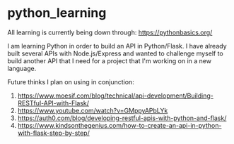# python_learning

All learning is currently being down through: https://pythonbasics.org/

I am learning Python in order to build an API in Python/Flask. I have already built several APIs with Node.js/Express and wanted to challenge myself to build another API that I need for a project that I'm working on in a new language.

Future thinks I plan on using in conjunction:
1. https://www.moesif.com/blog/technical/api-development/Building-RESTful-API-with-Flask/
2. https://www.youtube.com/watch?v=GMppyAPbLYk
3. https://auth0.com/blog/developing-restful-apis-with-python-and-flask/
4. https://www.kindsonthegenius.com/how-to-create-an-api-in-python-with-flask-step-by-step/

